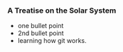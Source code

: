 ### A Treatise on the Solar System

 -  one bullet point
 -  2nd bullet point
 -  learning how git works.
